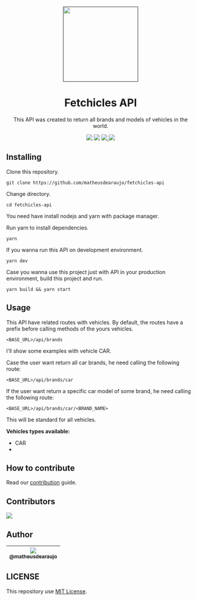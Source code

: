 <p align="center">
  <a href="" rel="noopener">
    <img width=200px height=200px src="https://i.imgur.com/G5h7EoT.png">
 </a>
</p>

<h1 align="center">Fetchicles API</h1>

<p align="center">
  This API was created to return all brands and models of vehicles in the world.
</p>


<div align="center">
    <a>
        <img src="https://img.shields.io/badge/version-1.0-blue.svg?cacheSeconds=2592000">
    </a>
    <a>
        <img src="https://img.shields.io/badge/status-active-success.svg">
    </a>
    <a href="https://github.com/matheusdearaujo/fetchicles-api/issues">
        <img src="https://img.shields.io/github/issues/matheusdearaujo/fetchicles-api">
    </a>
    <a href="https://github.com/matheusdearaujo/fetchicles-api/pulls">
        <img src="https://img.shields.io/github/issues-pr/matheusdearaujo/fetchicles-api">
    </a>
</div>

## Installing

Clone this repository.
```
git clone https://github.com/matheusdearaujo/fetchicles-api
```

Change directory.
```
cd fetchicles-api
```

You need have install nodejs and yarn with package manager.

Run yarn to install dependencies.
```
yarn
```

If you wanna run this API on development environment.
```
yarn dev
```

Case you wanna use this project just with API in your production environment, build this project and run.
```
yarn build && yarn start
```

## Usage

This API have related routes with vehicles. By default, the routes have a prefix before calling methods of the yours vehicles.
```
<BASE_URL>/api/brands
```

I'll show some examples with vehicle CAR.

Case the user want return all car brands, he need calling the following route:
```
<BASE_URL>/api/brands/car
```

If the user want return a specific car model of some brand, he need calling the following route:
```
<BASE_URL>/api/brands/car/<BRAND_NAME>
```

This will be standard for all vehicles.

**Vehicles types available:**
- CAR
-

## How to contribute

Read our [contribution](/CONTRIBUTING.md) guide.

## Contributors

<a href="https://github.com/matheusdearaujo/fetchicles-api/graphs/contributors"><img src="https://contrib.rocks/image?repo=matheusdearaujo/fetchicles-api" /></a>

## Author

| [<img src="https://avatars.githubusercontent.com/u/61164981?v=3&s=115"><br><sub>@matheusdearaujo</sub>](https://github.com/matheusdearaujo) |
| :-----------------------------------------------------------------------------------------------------------------------------------------: |

## LICENSE

This repository use [MIT License](/LICENSE).
